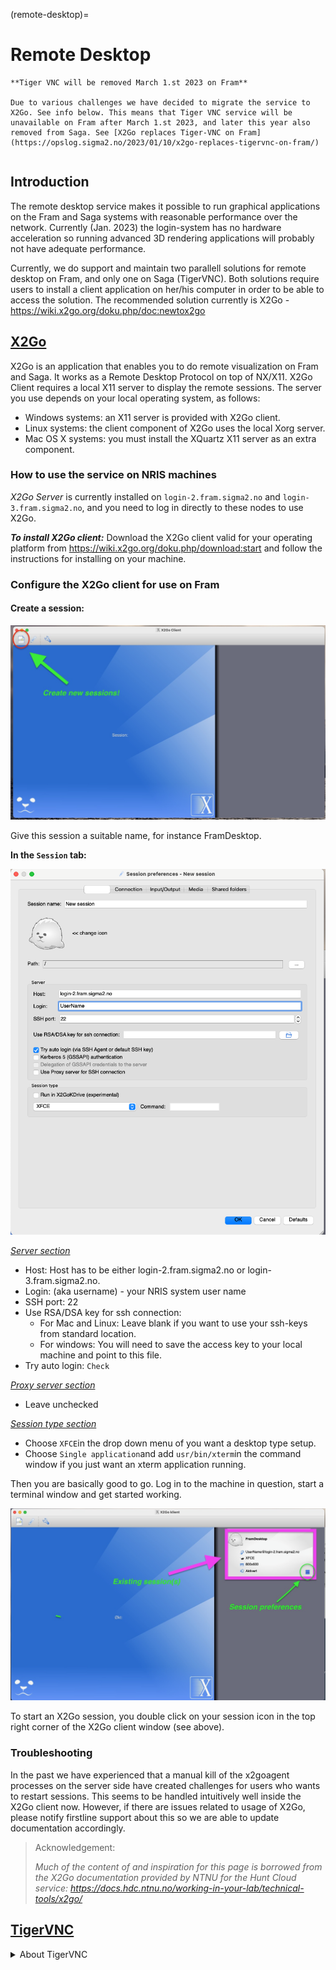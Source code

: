 (remote-desktop)=

# Remote Desktop

```{warning}
**Tiger VNC will be removed March 1.st 2023 on Fram**

Due to various challenges we have decided to migrate the service to X2Go. See info below. This means that Tiger VNC service will be unavailable on Fram after March 1.st 2023, and later this year also removed from Saga. See [X2Go replaces Tiger-VNC on Fram](https://opslog.sigma2.no/2023/01/10/x2go-replaces-tigervnc-on-fram/)
```

```{contents} Table of Contents
```


## Introduction

The remote desktop service makes it possible to run graphical applications on the Fram and Saga systems with reasonable performance over the network. Currently (Jan. 2023) the login-system has no hardware acceleration so running advanced 3D rendering applications will probably not have adequate performance.

Currently, we do support and maintain two parallell solutions for remote desktop on Fram, and only one on Saga (TigerVNC). Both solutions require users to install a client application on her/his computer in order to be able to access the solution. The recommended solution currently is X2Go - <https://wiki.x2go.org/doku.php/doc:newtox2go>

## [X2Go](https://wiki.x2go.org/doku.php/start)



X2Go is an application that enables you to do remote visualization on Fram and Saga. It works as a Remote Desktop Protocol on top of NX/X11. X2Go Client requires a local X11 server to display the remote sessions. 
The server you use depends on your local operating system, as follows:

* Windows systems: an X11 server is provided with X2Go client.
* Linux systems: the client component of X2Go uses the local Xorg server.
* Mac OS X systems: you must install the XQuartz X11 server as an extra component.


### How to use the service on NRIS machines

*X2Go Server* is currently installed on `login-2.fram.sigma2.no` and `login-3.fram.sigma2.no`, and you need to log in directly to these nodes to use X2Go. 

***To install X2Go client:*** Download the X2Go client valid for your operating platform from <https://wiki.x2go.org/doku.php/download:start> and follow the instructions for installing on your machine. 

### Configure the X2Go client for use on Fram

#### Create a session:

![First display of the X2Go client](X2Go_First.png)

Give this session a suitable name, for instance FramDesktop.

**In the ``Session`` tab:**

![X2Go client session setup window](X2Go_SessionSetup.png)

<u>*Server section*</u>

* Host: Host has to be either login-2.fram.sigma2.no or login-3.fram.sigma2.no.
* Login: (aka username) - your NRIS system user name
* SSH port: 22
* Use RSA/DSA key for ssh connection: 
	* For Mac and Linux: Leave blank if you want to use your ssh-keys from standard location. 
	* For windows: You will need to save the access key to your local machine and point to this file.
* Try auto login: `Check`

<u>*Proxy server section*</u>

* Leave unchecked

<u>*Session type section*</u>

* Choose ``XFCE``in the drop down menu of you want a desktop type setup.
* Choose ``Single application``and add ``usr/bin/xterm``in the command window if you just want an xterm application running. 

Then you are basically good to go. Log in to the machine in question, start a terminal window and get started working. 

![Starting an X2Go session from a session icon](X2Go_SessionStart.png)

To start an X2Go session, you double click on your session icon in the top right corner of the X2Go client window (see above).


### Troubleshooting

In the past we have experienced that a manual kill of the x2goagent processes on the server side have created challenges for users who wants to restart sessions. This seems to be handled intuitively well inside the X2Go client now. However, if there are issues related to usage of X2Go, please notify firstline support about this so we are able to update documentation accordingly. 

> Acknowledgement: 
> 
> *Much of the content of and inspiration for this page is borrowed from the X2Go documentation provided by NTNU for the Hunt Cloud service: <https://docs.hdc.ntnu.no/working-in-your-lab/technical-tools/x2go/>*

## [TigerVNC](https://tigervnc.org)
<details>
<summary>About TigerVNC</summary>



NVC is short for Virtuale Network Computing, aiming at establishing a )it is recommended to use a VNC client as it gives better performance and user experience. The recommended VNC client is TigerVNC which can be downloaded from <https://tigervnc.org/> (Many Linux distros have tigervnc in their software repos).

 The service provides a simple Linux desktop based on the very lightweight XFCE desktop environment (<https://www.xfce.org/>)
 
### Using the service

Start TigerVNC and give `desktop.fram.sigma2.no:5901` or `desktop.saga.sigma2.no:5901` as the server to connect to. You will then be presented with a graphical login window where you can fill in username and password on Fram.

### Short video tutorial.

Direct link <https://www.youtube.com/watch?v=tjOQ39DRUdc>

<iframe width="560" height="315" src="https://www.youtube.com/embed/tjOQ39DRUdc?rel=0" frameborder="0" allow="autoplay; encrypted-media" allowfullscreen></iframe>

### Troubleshooting

#### Cannot connect to server

The service is blocked outside the academic network in Norway, e.g. UNINETT, universities and colleges. It is possible to use ssh-tunneling to connect from the outside world:

##### Windows with Putty

Open cmd.exe to get a DOS prompt and run

```shell
plink.exe -L 5901:localhost:5901 USERNAME@desktop.fram.sigma2.no
```

and use `localhost:5901` as the server address. (The space after -L must be there) If you want to avoid typing you can create a .bat script with the correct plink command.

**Example**: Edit in notepad and save it to a location where you can click on it, e.g the desktop. Do not use word to edit this:

```
# Create ssh tunnel to fram from the outside world.
# Use localhost:5901 as the server address in the VNC client.

# Change USERNAME to the username on fram.
plink.exe -L 5901:localhost:5901 USERNAME@desktop.fram.sigma2.no
```


##### Linux/MAC/Windows with OpenSSH

Run the command

```shell
ssh -L5901:localhost:5901 USERNAME@desktop.fram.sigma2.no
```

(or saga) and use `localhost:5901` as the server address.

##### Incompatible VNC-clients

As stated above we recommend to use the TigerVNC client for performance and security reasons. If you cannot use this client you can connect to the remote desktop using another port number, 6901, on fram that is blocked by the firewall and only allows connections from within the Fram cluster:

```shell
ssh -L6901:localhost:6901 USERNAME@desktop.fram.sigma2.no
```

Then you can connect to `localhost:6901` with your VNC-client.

#### Slurm jobs with DISPLAY export (`srun -x`) doesn't work

A relogin to localhost with display export helps. In a terminal window run

```shell
ssh -X localhost
sbatch -x .......
```

We have no idea what is the cause of the problem or why the workaround helps. Just some Linux magic to please the system gods...

</details>

